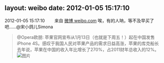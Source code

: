 layout: weibo
date: 2012-01-05 15:17:10
---
2012-01-05 15:17:10  &nbsp;&nbsp;&nbsp;&nbsp;&nbsp;&nbsp; 来自 <a href="http://weibo.com/" rel="nofollow">微博 weibo.com</a>
唉，有的人呐，等不及早买了吧……@宋小鸽儿Simona
>  @Opera欧朋: 苹果官网宣布从1月13日（也就是下周五！）起在中国发售iPhone 4S。感叹于我国人民对苹果产品的需求日益高涨，苹果的库克船长去年说，苹果在中国的收入年比增长了270%，占2011财年总收入的12%。 ​​​
>  ![图片](https://ww3.sinaimg.cn/large/88031b39jw1dord9qzq47j.jpg)
